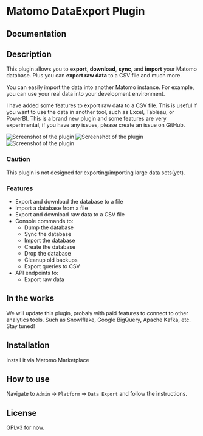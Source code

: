 # Matomo DataExport Plugin

## Documentation

## Description

This plugin allows you to **export**, **download**, **sync**, and **import** your Matomo database.
Plus you can **export raw data** to a CSV file and much more.

You can easily import the data into another Matomo instance. For example,
you can use your real data into your development environment.

I have added some features to export raw data to a CSV file.
This is useful if you want to use the data in another tool, such as Excel, Tableau, or PowerBI.
This is a brand new plugin and some features are very experimental,
if you have any issues, please create an issue on GitHub.

![Screenshot of the plugin](https://plugins.matomo.org/DataExport/images/1.1.1/1-Default-view.png?w=1024)
![Screenshot of the plugin](https://plugins.matomo.org/DataExport/images/1.1.1/2-Default-view.png?w=1024)
![Screenshot of the plugin](https://plugins.matomo.org/DataExport/images/1.1.1/3-Settings-page.png?w=1024)

### Caution

This plugin is not designed for exporting/importing large data sets(yet).

### Features

- Export and download the database to a file
- Import a database from a file
- Export and download raw data to a CSV file
- Console commands to:
  - Dump the database
  - Sync the database
  - Import the database
  - Create the database
  - Drop the database
  - Cleanup old backups
  - Export queries to CSV
- API endpoints to:
  - Export raw data

## In the works

We will update this plugin, probaly with paid features to connect to other
analytics tools. Such as Snowlflake, Google BigQuery, Apache Kafka, etc.  
Stay tuned!

## Installation

Install it via Matomo Marketplace

## How to use

Navigate to `Admin` -> `Platform` => `Data Export` and follow the instructions.

## License

GPLv3 for now.


